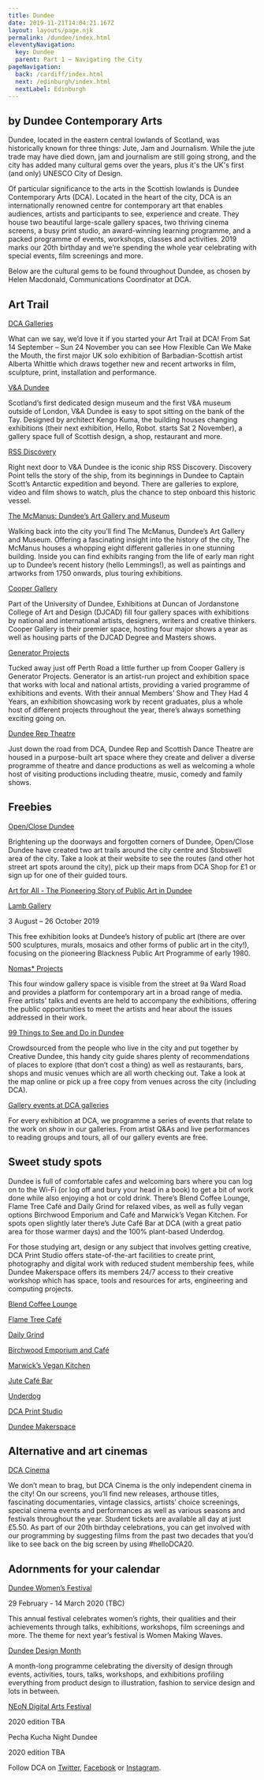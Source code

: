 ```yaml
---
title: Dundee
date: 2019-11-21T14:04:21.167Z
layout: layouts/page.njk
permalink: /dundee/index.html
eleventyNavigation:
  key: Dundee
  parent: Part 1 – Navigating the City
pageNavigation:
  back: /cardiff/index.html
  next: /edinburgh/index.html
  nextLabel: Edinburgh
---
```

## by Dundee Contemporary Arts

Dundee, located in the eastern central lowlands of Scotland, was historically known for three things: Jute, Jam and Journalism. While the jute trade may have died down, jam and journalism are still going strong, and the city has added many cultural gems over the years, plus it's the UK's first (and only) UNESCO City of Design.

Of particular significance to the arts in the Scottish lowlands is Dundee Contemporary Arts (DCA). Located in the heart of the city, DCA is an internationally renowned centre for contemporary art that enables audiences, artists and participants to see, experience and create. They house two beautiful large-scale gallery spaces, two thriving cinema screens, a busy print studio, an award-winning learning programme, and a packed programme of events, workshops, classes and activities. 2019 marks our 20th birthday and we’re spending the whole year celebrating with special events, film screenings and more.

Below are the cultural gems to be found throughout Dundee, as chosen by Helen Macdonald, Communications Coordinator at DCA.

## Art Trail

[DCA Galleries](https://www.artrabbit.com/organisations/dundee-contemporary-arts)

What can we say, we’d love it if you started your Art Trail at DCA! From Sat 14 September – Sun 24 November you can see How Flexible Can We Make the Mouth, the first major UK solo exhibition of Barbadian-Scottish artist Alberta Whittle which draws together new and recent artworks in film, sculpture, print, installation and performance. 

[V&A Dundee](https://www.artrabbit.com/organisations/va-dundee)

Scotland’s first dedicated design museum and the first V&A museum outside of London, V&A Dundee is easy to spot sitting on the bank of the Tay. Designed by architect Kengo Kuma, the building houses changing exhibitions (their next exhibition, Hello, Robot. starts Sat 2 November), a gallery space full of Scottish design, a shop, restaurant and more. 

[RSS Discovery](https://www.artrabbit.com/organisations/rrs-discovery)

Right next door to V&A Dundee is the iconic ship RSS Discovery. Discovery Point tells the story of the ship, from its beginnings in Dundee to Captain Scott’s Antarctic expedition and beyond. There are galleries to explore, video and film shows to watch, plus the chance to step onboard this historic vessel.

[The McManus: Dundee’s Art Gallery and Museum](https://www.artrabbit.com/organisations/the-mcmanus-dundees-art-gallery-and-museum)

Walking back into the city you’ll find The McManus, Dundee’s Art Gallery and Museum. Offering a fascinating insight into the history of the city, The McManus houses a whopping eight different galleries in one stunning building. Inside you can find exhibits ranging from the life of early man right up to Dundee’s recent history (hello Lemmings!), as well as paintings and artworks from 1750 onwards, plus touring exhibitions.

[Cooper Gallery](https://www.artrabbit.com/organisations/cooper-gallery)

Part of the University of Dundee, Exhibitions at Duncan of Jordanstone College of Art and Design (DJCAD) fill four gallery spaces with exhibitions by national and international artists, designers, writers and creative thinkers. Cooper Gallery is their premier space, hosting four major shows a year as well as housing parts of the DJCAD Degree and Masters shows.

[Generator Projects](https://www.artrabbit.com/organisations/generator-projects)

Tucked away just off Perth Road a little further up from Cooper Gallery is Generator Projects. Generator is an artist-run project and exhibition space that works with local and national artists, providing a varied programme of exhibitions and events. With their annual Members’ Show and They Had 4 Years, an exhibition showcasing work by recent graduates, plus a whole host of different projects throughout the year, there’s always something exciting going on.

[Dundee Rep Theatre](https://www.artrabbit.com/organisations/dundee-rep-theatre)

Just down the road from DCA, Dundee Rep and Scottish Dance Theatre are housed in a purpose-built art space where they create and deliver a diverse programme of theatre and dance productions as well as welcoming a whole host of visiting productions including theatre, music, comedy and family shows.

## Freebies

[Open/Close Dundee](http://openclosedundee.co.uk/)

Brightening up the doorways and forgotten corners of Dundee, Open/Close Dundee have created two art trails around the city centre and Stobswell area of the city. Take a look at their website to see the routes (and other hot street art spots around the city), pick up their maps from DCA Shop for £1 or sign up for one of their guided tours.

[Art for All - The Pioneering Story of Public Art in Dundee ](https://www.dundee.ac.uk/museum/exhibitions/publicart/)

[Lamb Gallery](https://www.dundee.ac.uk/museum/exhibitions/lamb/)

3 August – 26 October 2019

This free exhibition looks at Dundee’s history of public art (there are over 500 sculptures, murals, mosaics and other forms of public art in the city!), focusing on the pioneering Blackness Public Art Programme of early 1980.

[Nomas* Projects](https://www.artrabbit.com/organisations/nomas-projects)

This four window gallery space is visible from the street at 9a Ward Road and provides a platform for contemporary art in a broad range of media. Free artists' talks and events are held to accompany the exhibitions, offering the public opportunities to meet the artists and hear about the issues addressed in their work. 

[99 Things to See and Do in Dundee ](https://creativedundee.com/2019/05/99-things-to-see-and-do-in-dundee-2019/)

Crowdsourced from the people who live in the city and put together by Creative Dundee, this handy city guide shares plenty of recommendations of places to explore (that don’t cost a thing) as well as restaurants, bars, shops and music venues which are all worth checking out. Take a look at the map online or pick up a free copy from venues across the city (including DCA).

[Gallery events at DCA galleries](https://www.artrabbit.com/organisations/dundee-contemporary-arts)

For every exhibition at DCA, we programme a series of events that relate to the work on show in our galleries. From artist Q&As and live performances to reading groups and tours, all of our gallery events are free. 

## 

## Sweet study spots

Dundee is full of comfortable cafes and welcoming bars where you can log on to the Wi-Fi (or log off and bury your head in a book) to get a bit of work done while also enjoying a hot or cold drink. There’s Blend Coffee Lounge, Flame Tree Café and Daily Grind for relaxed vibes, as well as fully vegan options Birchwood Emporium and Café and Marwick’s Vegan Kitchen. For spots open slightly later there’s Jute Café Bar at DCA (with a great patio area for those warmer days) and the 100% plant-based Underdog.

For those studying art, design or any subject that involves getting creative, DCA Print Studio offers state-of-the-art facilities to create print, photography and digital work with reduced student membership fees, while Dundee Makerspace offers its members 24/7 access to their creative workshop which has space, tools and resources for arts, engineering and computing projects.

[Blend Coffee Lounge](https://www.facebook.com/blenddundee)

[Flame Tree Café](https://www.facebook.com/theflametreecafe/)

[Daily Grind](https://hardgrind.co.uk/pages/the-daily-grind)

[Birchwood Emporium and Café](https://www.facebook.com/BirchwoodEmporium/)

[Marwick’s Vegan Kitchen](https://www.facebook.com/marwicksvegankitchen/)

[Jute Café Bar](https://www.jutecafebar.co.uk/)

[Underdog ](https://www.facebook.com/pages/category/Bar/Underdog-Dundee-2137410629639512/)

[DCA Print Studio](https://www.dca.org.uk/visit/print-studio)

[Dundee Makerspace](https://dundeemakerspace.com/)

## Alternative and art cinemas

[DCA Cinema](https://www.artrabbit.com/organisations/dundee-contemporary-arts)

We don’t mean to brag, but DCA Cinema is the only independent cinema in the city! On our screens, you’ll find new releases, arthouse titles, fascinating documentaries, vintage classics, artists’ choice screenings, special cinema events and performances as well as various seasons and festivals throughout the year. Student tickets are available all day at just £5.50. As part of our 20th birthday celebrations, you can get involved with our programming by suggesting films from the past two decades that you’d like to see back on the big screen by using #helloDCA20.

## Adornments for your calendar

[Dundee Women’s Festival](http://www.dundeewomensfestival.org.uk)

29 February - 14 March 2020 (TBC)

This annual festival celebrates women’s rights, their qualities and their achievements through talks, exhibitions, workshops, film screenings and more. The theme for next year’s festival is Women Making Waves.

[Dundee Design Month](https://www.artrabbit.com/events/dundee-design-month-2020)

A month-long programme celebrating the diversity of design through events, activities, tours, talks, workshops, and exhibitions profiling everything from product design to illustration, fashion to service design and lots in between.

[NEoN Digital Arts Festival](https://northeastofnorth.com/)

2020 edition TBA

Pecha Kucha Night Dundee

2020 edition TBA

Follow DCA on [Twitter](https://twitter.com/@DCAdundee), [Facebook](https://www.facebook.com/@DCA.Dundee/) or [Instagram](https://www.instagram.com/dcadundee/).

